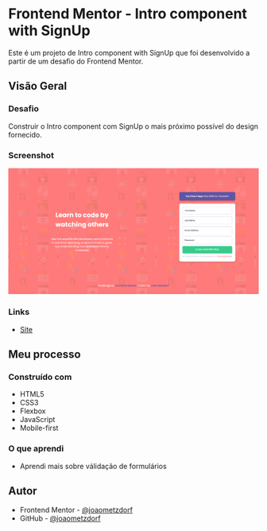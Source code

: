 # Frontend Mentor - Intro component with SignUp

Este é um projeto de Intro component with SignUp que foi desenvolvido a partir de um desafio do Frontend Mentor.

## Visão Geral

### Desafio

Construir o Intro component com SignUp o mais próximo possível do design fornecido.

### Screenshot

![](./intro-component.png)

### Links

- [Site](https://intro-component-with-sing-up.vercel.app/)  

## Meu processo

### Construído com

- HTML5
- CSS3
- Flexbox
- JavaScript
- Mobile-first

### O que aprendi

- Aprendi mais sobre válidação de formulários

## Autor

- Frontend Mentor - [@joaometzdorf](https://www.frontendmentor.io/profile/joaometzdorf)
- GitHub - [@joaometzdorf](https://www.github.com/joaometzdorf)
